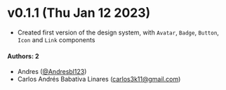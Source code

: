 # v0.1.1 (Thu Jan 12 2023)

- Created first version of the design system, with `Avatar`, `Badge`, `Button`, `Icon` and `Link` components

#### Authors: 2

- Andres ([@Andresbl123](https://github.com/Andresbl123))
- Carlos Andrés Babativa Linares (carlos3k11@gmail.com)
